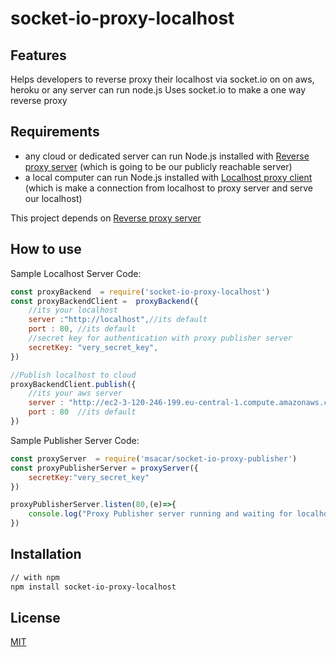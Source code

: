 # socket-io-proxy-localhost

## Features
Helps developers to reverse proxy their localhost via socket.io on on aws, heroku or any server can run node.js
Uses socket.io to make a one way reverse proxy
## Requirements
- any cloud or dedicated server can run Node.js installed with [Reverse proxy server](https://github.com/msacar/socket-io-reverse-proxy-server) (which is going to be our publicly reachable server)
- a local computer can run Node.js installed with [Localhost proxy client](https://github.com/msacar/socket-io-proxy-localhost) (which is make a connection from localhost to proxy server and serve our localhost)

This project depends on  [Reverse proxy server](https://github.com/msacar/socket-io-reverse-proxy-server)
## How to use

Sample Localhost Server Code:

```js
const proxyBackend  = require('socket-io-proxy-localhost')
const proxyBackendClient =  proxyBackend({
    //its your localhost
    server :"http://localhost",//its default
    port : 80, //its default
    //secret key for authentication with proxy publisher server
    secretKey: "very_secret_key",
})

//Publish localhost to cloud
proxyBackendClient.publish({
    //its your aws server
    server : "http://ec2-3-120-246-199.eu-central-1.compute.amazonaws.com/",
    port : 80  //its default
})
```
Sample Publisher Server Code:

```js
const proxyServer  = require('msacar/socket-io-proxy-publisher')
const proxyPublisherServer = proxyServer({
    secretKey:"very_secret_key"
})

proxyPublisherServer.listen(80,(e)=>{
    console.log("Proxy Publisher server running and waiting for localhost's connection.")
})
```


## Installation

```bash
// with npm
npm install socket-io-proxy-localhost

```

## License

[MIT](LICENSE)
